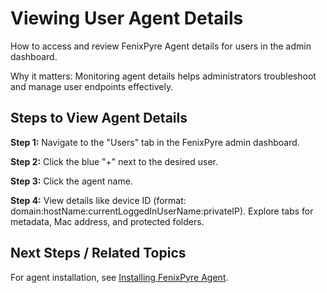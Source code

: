 # Viewing User Agent Details

How to access and review FenixPyre Agent details for users in the admin dashboard.


Why it matters: Monitoring agent details helps administrators troubleshoot and manage user endpoints effectively.

## Steps to View Agent Details

**Step 1:** Navigate to the "Users" tab in the FenixPyre admin dashboard.

<!-- IMG: ./media/04-admin-guide/users-tab.png | Alt: Users tab in dashboard -->

**Step 2:** Click the blue "+" next to the desired user.

<!-- IMG: ./media/04-admin-guide/select-user.png | Alt: Expand user details -->

**Step 3:** Click the agent name.

<!-- IMG: ./media/04-admin-guide/select-agent.png | Alt: Agent details view -->

**Step 4:** View details like device ID (format: domain:hostName:currentLoggedInUserName:privateIP). Explore tabs for metadata, Mac address, and protected folders.

<!-- IMG: ./media/04-admin-guide/agent-info.png | Alt: Detailed agent information -->

## Next Steps / Related Topics
For agent installation, see [Installing FenixPyre Agent](/03-setup-&-installation/install-windows-agent.md).
